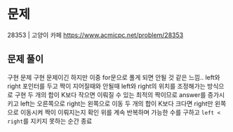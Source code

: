 # 문제

28353 | 고양이 카페
https://www.acmicpc.net/problem/28353

## 문제 풀이

구현 문제
구현 문제이긴 하지만 이중 for문으로 풀게 되면 안될 것 같은 느낌..
left와 right 포인터를 두고 짝이 지어질때와 안될때 left와 right의 위치를 조정해가는 방식으로 구현
두 개의 합이 K보다 작으면 이뤄질 수 있는 최적의 짝이므로 answer를 증가시키고 left는 오른쪽으로 right는 왼쪽으로 이동
두 개의 합이 K보다 크다면 right만 왼쪽으로 이동시켜 짝이 이뤄지는지 확인
위를 계속 반복하며 가능한 수를 구하고 `left < right`를 지키지 못하는 순간 종료
